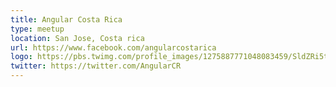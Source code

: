 ```yaml
---
title: Angular Costa Rica
type: meetup
location: San Jose, Costa rica
url: https://www.facebook.com/angularcostarica
logo: https://pbs.twimg.com/profile_images/1275887771048083459/SldZRi5t_400x400.jpg
twitter: https://twitter.com/AngularCR
---
```

